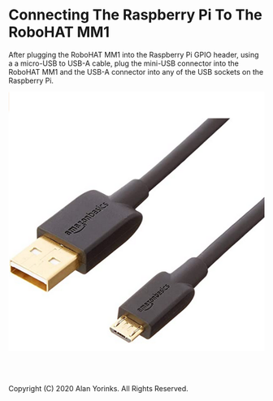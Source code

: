 # Connecting The Raspberry Pi To The RoboHAT MM1

After plugging the RoboHAT MM1 into the Raspberry Pi GPIO header, using a 
a micro-USB to USB-A cable, plug the mini-USB connector into the RoboHAT MM1 and
the USB-A connector into any of the USB sockets on the Raspberry Pi.

![](./images/usb_cable.png)

<br>
<br>


Copyright (C) 2020 Alan Yorinks. All Rights Reserved.